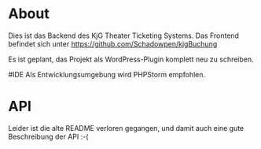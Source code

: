 # About
Dies ist das Backend des KjG Theater Ticketing Systems.
Das Frontend befindet sich unter https://github.com/Schadowpen/kjgBuchung

Es ist geplant, das Projekt als WordPress-Plugin komplett neu zu schreiben.


#IDE
Als Entwicklungsumgebung wird PHPStorm empfohlen.


# API
Leider ist die alte README verloren gegangen, und damit auch eine gute Beschreibung der API :-(
